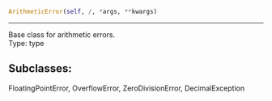```python  
ArithmeticError(self, /, *args, **kwargs)  
```  
----------  
Base class for arithmetic errors.  
Type:           type  
## Subclasses:  
FloatingPointError, OverflowError, ZeroDivisionError, DecimalException